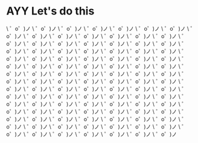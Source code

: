 AYY Let's do this 
===============


\ ゜o゜)ノ
\ ゜o゜)ノ
\ ゜o゜)ノ
\ ゜o゜)ノ
\ ゜o゜)ノ
\ ゜o゜)ノ
\ ゜o゜)ノ
\ ゜o゜)ノ
\ ゜o゜)ノ
\ ゜o゜)ノ
\ ゜o゜)ノ
\ ゜o゜)ノ
\ ゜o゜)ノ
\ ゜o゜)ノ
\ ゜o゜)ノ
\ ゜o゜)ノ
\ ゜o゜)ノ
\ ゜o゜)ノ
\ ゜o゜)ノ
\ ゜o゜)ノ
\ ゜o゜)ノ
\ ゜o゜)ノ
\ ゜o゜)ノ
\ ゜o゜)ノ
\ ゜o゜)ノ
\ ゜o゜)ノ
\ ゜o゜)ノ
\ ゜o゜)ノ
\ ゜o゜)ノ
\ ゜o゜)ノ
\ ゜o゜)ノ
\ ゜o゜)ノ
\ ゜o゜)ノ
\ ゜o゜)ノ
\ ゜o゜)ノ
\ ゜o゜)ノ
\ ゜o゜)ノ
\ ゜o゜)ノ
\ ゜o゜)ノ
\ ゜o゜)ノ
\ ゜o゜)ノ
\ ゜o゜)ノ
\ ゜o゜)ノ
\ ゜o゜)ノ
\ ゜o゜)ノ
\ ゜o゜)ノ
\ ゜o゜)ノ
\ ゜o゜)ノ
\ ゜o゜)ノ
\ ゜o゜)ノ
\ ゜o゜)ノ
\ ゜o゜)ノ
\ ゜o゜)ノ
\ ゜o゜)ノ
\ ゜o゜)ノ
\ ゜o゜)ノ
\ ゜o゜)ノ
\ ゜o゜)ノ
\ ゜o゜)ノ
\ ゜o゜)ノ
\ ゜o゜)ノ
\ ゜o゜)ノ
\ ゜o゜)ノ
\ ゜o゜)ノ
\ ゜o゜)ノ
\ ゜o゜)ノ
\ ゜o゜)ノ
\ ゜o゜)ノ
\ ゜o゜)ノ
\ ゜o゜)ノ
\ ゜o゜)ノ
\ ゜o゜)ノ
\ ゜o゜)ノ
\ ゜o゜)ノ
\ ゜o゜)ノ
\ ゜o゜)ノ
\ ゜o゜)ノ
\ ゜o゜)ノ
\ ゜o゜)ノ
\ ゜o゜)ノ
\ ゜o゜)ノ
\ ゜o゜)ノ
\ ゜o゜)ノ
\ ゜o゜)ノ
\ ゜o゜)ノ
\ ゜o゜)ノ
\ ゜o゜)ノ
\ ゜o゜)ノ
\ ゜o゜)ノ
\ ゜o゜)ノ
\ ゜o゜)ノ
\ ゜o゜)ノ
\ ゜o゜)ノ
\ ゜o゜)ノ
\ ゜o゜)ノ
\ ゜o゜)ノ
\ ゜o゜)ノ
\ ゜o゜)ノ
\ ゜o゜)ノ
\ ゜o゜)ノ
\ ゜o゜)ノ
\ ゜o゜)ノ
\ ゜o゜)ノ
\ ゜o゜)ノ
\ ゜o゜)ノ
